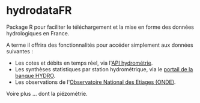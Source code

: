 # hydrodataFR
Package R pour faciliter le téléchargement et la mise en forme des données hydrologiques en France.

A terme il offrira des fonctionnalités pour accéder simplement aux données suivantes :

- Les cotes et débits en temps réel, via l'[API hydrométrie](https://hubeau.eaufrance.fr/page/api-hydrometrie).
- Les synthèses statistiques par station hydrométrique, via le [portail de la banque HYDRO](http://hydro.eaufrance.fr/).
- Les observations de l'[Observatoire National des Etiages (ONDE)](https://onde.eaufrance.fr/).

Voire plus ... dont la piézométrie.
